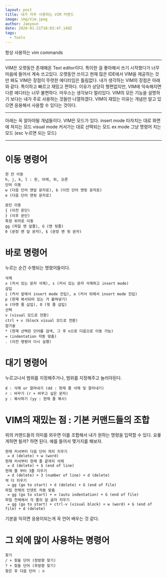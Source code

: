 ```yaml
---
layout: post
title: 내가 자주 사용하는 VIM 커맨드
image: img/Vim.jpeg
author: Jaeyoun
date: 2020-01-21T10:03:47.149Z
tags: 
  - Tools
---
```


항상 사용하는 vim commands

---

VIM은 오랫동안 존재해온 Text editor이다. 특이한 걸 좋아해서 쓰기 시작했다가 너무 마음에 들어서 계속 쓰고있다.
오랫동안 쓰이고 현재 많은 IDE에서 VIM을 제공하는 것만 봐도 VIM은 장점이 뚜렷한 에디터임은 틀림없다.
내가 생각하는 VIM의 장점은 아래와 같다.
특이하고 빠르고 재밌고 편하다.
이유가 상당히 형편없지만, VIM에 익숙해지면 다른 에디터는 너무 불편하다. 마우스는 생각보다 멀리있다.
VIM의 모든 기능을 설명하기 보다는 내가 주로 사용하는 것들만 나열하겠다.
VIM이 재밌는 이유는 개념만 알고 있으면 응용해서 사용할 수 있다는 것이다.

---

아래는 꼭 알아야될 개념들이다.
VIM은 모드가 있다.
insert mode
타자치는 대로 화면에 쳐지는 모드
visual mode
커서가는 대로 선택되는 모드
ex mode
그냥 명령어 치는 모드 (esc 누르면 되는 모드)

---

# 이동 명령어
```
한 칸 이동
h, j, k, l : 왼, 아래, 위, 오른
단어 이동
w (다음 단어 맨앞 문자로), b (이전 단어 맨뒷 문자로)
e (다음 단어 맨뒷 문자로)

문단 이동
{ (이전 문단)
} (이후 문단)
특정 위치로 이동
gg (파일 맨 앞줄), G (맨 뒷줄)
0 (문장 맨 앞 문자), $ (문장 맨 뒷 문자)
```

# 바로 명령어
누르는 순간 수행되는 명령어들이다.
```
삭제
x (커서 있는 문자 삭제), s (커서 있는 문자 삭제하고 insert mode)
삽입
i (커서 앞에서 insert mode 진입), a (커서 뒤에서 insert mode 진입)
p (현재 복사되어 있는 거 붙혀넣기)
o (아랫 줄 삽입), O (윗 줄 삽입)
선택
v (visual 모드로 전환)
ctrl + v (block visual 모드로 전환)
잡기술
* (현재 선택된 단어를 검색, 그 후 n으로 다음으로 이동 가능)
= (indentation 자동 맞춤)
. (이전 명령어 다시 실행)
```

# 대기 명령어
누르고나서 범위를 지정해주거나, 범위를 지정해주고 눌러야된다.
```
d : 삭제 or 잘라내기 (dd : 현재 줄 삭제 및 잘라내기)
r : 바꾸기 (r + 바꾸고 싶은 문자)
y : 복사하기 (yy : 현재 줄 복사)
```

# VIM의 재밌는 점 : 기본 커맨드들의 조합
위의 커맨드들의 의미를 외우면 이를 조합해서 내가 원하는 명령을 입력할 수 있다.
요롷게하면 될까? 하면 된다.
예를 들어서 몇가지를 해보자.
```
현재 커서부터 다음 단어 까지 지우기
 = d (delete) + w (word)
현재 커서부터 현재 줄 끝까지 삭제
 = d (delete) + $ (end of line)
현재 줄 부터 3줄 지우기
 = d (delete) + 3 (number of line) + d (delete)
싹 다 지우기
 = gg (go to start) + d (delete) + G (end of file)
파일 전체의 인덴트 자동 맞춤
 = gg (go to start) + = (auto indentation) + G (end of file)
파일 전체에서 각 줄의 앞 글자 지우기
 = gg (go to start) + ctrl-v (visual block) + w (word) + G (end of file) + d (delete)
```
기본을 익히면 응용이되는게 꼭 언어 배우는 것 같다.

# 그 외에 많이 사용하는 명령어
```
찾기
/ + 찾을 단어 (정방향 찾기)
? + 찾을 단어 (후방향 찾기)
찾은 후 다음 단어 : n
```